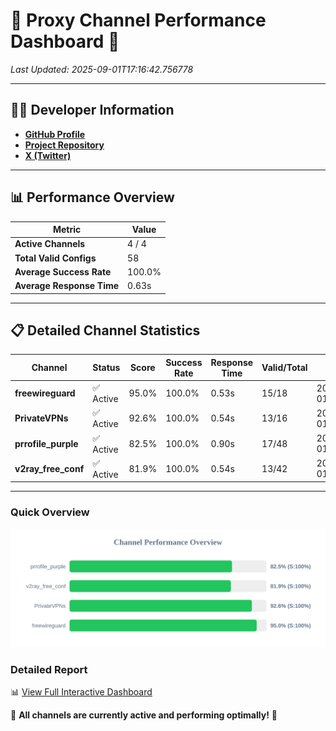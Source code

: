 # 🌟 Proxy Channel Performance Dashboard 🌟

_Last Updated: 2025-09-01T17:16:42.756778_

---

## 👩‍💻 Developer Information

- **[GitHub Profile](https://github.com/4n0nymou3)**  
- **[Project Repository](https://github.com/4n0nymou3/multi-proxy-config-fetcher)**  
- **[X (Twitter)](https://x.com/4n0nymou3)**  

---

## 📊 Performance Overview

| Metric                | Value       |
|-----------------------|-------------|
| **Active Channels**   | 4 / 4       |
| **Total Valid Configs** | 58          |
| **Average Success Rate** | 100.0%      |
| **Average Response Time** | 0.63s       |

---

## 📋 Detailed Channel Statistics

| Channel          | Status     | Score  | Success Rate | Response Time | Valid/Total | Last Success               |
|------------------|------------|--------|--------------|---------------|-------------|----------------------------|
| **freewireguard**  | ✅ Active  | 95.0%  | 100.0% | 0.53s         | 15/18       | 2025-09-01T17:16:42.754694 |
| **PrivateVPNs**  | ✅ Active  | 92.6%  | 100.0% | 0.54s         | 13/16       | 2025-09-01T17:16:42.193205 |
| **prrofile_purple**  | ✅ Active  | 82.5%  | 100.0% | 0.90s         | 17/48       | 2025-09-01T17:16:41.031836 |
| **v2ray_free_conf**  | ✅ Active  | 81.9%  | 100.0% | 0.54s         | 13/42       | 2025-09-01T17:16:41.620826 |

---

### Quick Overview
<div align="center">
  <a href="https://raw.githubusercontent.com/nullluser/NullRepo/refs/heads/main/assets/channel_stats_chart.svg">
    <img src="https://raw.githubusercontent.com/nullluser/NullRepo/refs/heads/main/assets/channel_stats_chart.svg" alt="Source Performance Statistics" width="800">
  </a>
</div>

### Detailed Report
📊 [View Full Interactive Dashboard](https://htmlpreview.github.io/?https://github.com/nullluser/NullRepo/blob/main/assets/performance_report.html)

🎉 **All channels are currently active and performing optimally!** 🎉
